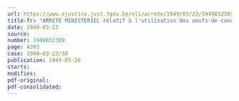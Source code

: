 ```yaml
---
url: https://www.ejustice.just.fgov.be/eli/arrete/1949/03/23/1949032309/justel
title-fr: "ARRETE MINISTERIEL relatif à l'utilisation des oeufs de cane dans les biscottes"
date: 1949-03-23
source:
number: 1949032309
page: 4393
case: 1949-03-23/30
publication: 1949-05-20
starts:
modifies:
pdf-original:
pdf-consolidated:
---
```


